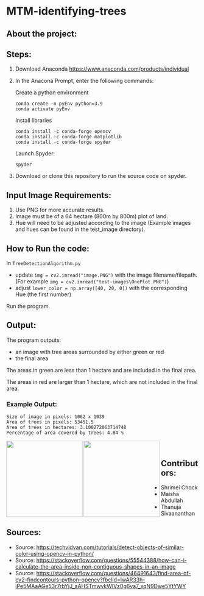 # MTM-identifying-trees

## About the project:

## Steps:

1. Download Anaconda https://www.anaconda.com/products/individual
2. In the Anacona Prompt, enter the following commands:

    Create a python environment
    ```
    conda create -n pyEnv python=3.9
    conda activate pyEnv
    ```
    
    Install libraries
    ```
    conda install -c conda-forge opencv
    conda install -c conda-forge matplotlib
    conda install -c conda-forge spyder
    ```
    
    Launch Spyder:
    ```
    spyder
    ```
3. Download or clone this repository to run the source code on spyder.

## Input Image Requirements:

1. Use PNG for more accurate results.
2. Image must be of a 64 hectare (800m by 800m) plot of land.
3. Hue will need to be adjusted according to the image (Example images and hues can be found in the test_image directory).

## How to Run the code:

In  `TreeDetectionAlgorithm.py`
* update `img = cv2.imread("image.PNG")` with the image filename/filepath. (For example `img = cv2.imread("test-images\OnePlot.PNG")`)
* adjust `lower_color = np.array([40, 20, 0])` with the corresponding Hue (the first number)

Run the program.

## Output:

The program outputs:
* an image with tree areas surrounded by either green or red
* the final area

The areas in green are less than 1 hectare and are included in the final area.

The areas in red are larger than 1 hectare, which are not included in the final area.

### Example Output:
```
Size of image in pixels: 1062 x 1039
Area of trees in pixels: 53451.5
Area of trees in hectares: 3.100272063714748
Percentage of area covered by trees: 4.84 %
```
<p>
<img src="https://github.com/thanujasiva/MTM-identifying-trees/blob/main/test-images/IsolatedHouse.png" align="left" height="200" width="200"/>
<img src="https://github.com/thanujasiva/MTM-identifying-trees/blob/main/test-images/IsolatedHouse_Output.png" align="left" height="200" width="200"/>
</p>  <br/>

## Contributors:

* Shrimei Chock
* Maisha Abdullah
* Thanuja Sivaananthan

## Sources:
* Source: https://techvidvan.com/tutorials/detect-objects-of-similar-color-using-opencv-in-python/ 
* Source: https://stackoverflow.com/questions/55544388/how-can-i-calculate-the-area-inside-non-contiguous-shapes-in-an-image
* Source: https://stackoverflow.com/questions/46491643/find-area-of-cv2-findcontours-python-opencv?fbclid=IwAR33h-jPe5MAaAGe53r7rbYjJ_aAHSTmwvkWlVz0g6va7_xqN9Dwe5YtYWY
